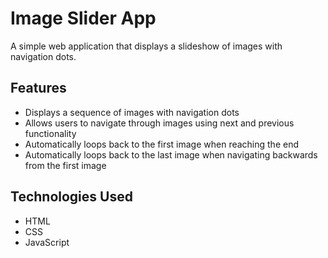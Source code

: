 # Image Slider App

A simple web application that displays a slideshow of images with navigation dots.

## Features

- Displays a sequence of images with navigation dots
- Allows users to navigate through images using next and previous functionality
- Automatically loops back to the first image when reaching the end
- Automatically loops back to the last image when navigating backwards from the first image

## Technologies Used

- HTML
- CSS
- JavaScript

